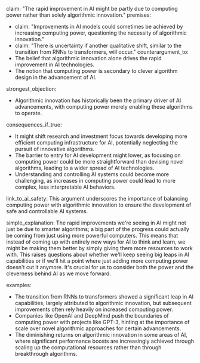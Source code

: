 claim: "The rapid improvement in AI might be partly due to computing power rather than solely algorithmic innovation."
premises:
  - claim: "Improvements in AI models could sometimes be achieved by increasing computing power, questioning the necessity of algorithmic innovation."
  - claim: "There is uncertainty if another qualitative shift, similar to the transition from RNNs to transformers, will occur."
counterargument_to:
  - The belief that algorithmic innovation alone drives the rapid improvement in AI technologies.
  - The notion that computing power is secondary to clever algorithm design in the advancement of AI.

strongest_objection:
  - Algorithmic innovation has historically been the primary driver of AI advancements, with computing power merely enabling these algorithms to operate.

consequences_if_true:
  - It might shift research and investment focus towards developing more efficient computing infrastructure for AI, potentially neglecting the pursuit of innovative algorithms.
  - The barrier to entry for AI development might lower, as focusing on computing power could be more straightforward than devising novel algorithms, leading to a wider spread of AI technologies.
  - Understanding and controlling AI systems could become more challenging, as increases in computing power could lead to more complex, less interpretable AI behaviors.

link_to_ai_safety: This argument underscores the importance of balancing computing power with algorithmic innovation to ensure the development of safe and controllable AI systems.

simple_explanation: 
The rapid improvements we're seeing in AI might not just be due to smarter algorithms; a big part of the progress could actually be coming from just using more powerful computers. This means that instead of coming up with entirely new ways for AI to think and learn, we might be making them better by simply giving them more resources to work with. This raises questions about whether we'll keep seeing big leaps in AI capabilities or if we'll hit a point where just adding more computing power doesn't cut it anymore. It's crucial for us to consider both the power and the cleverness behind AI as we move forward.

examples:
  - The transition from RNNs to transformers showed a significant leap in AI capabilities, largely attributed to algorithmic innovation, but subsequent improvements often rely heavily on increased computing power.
  - Companies like OpenAI and DeepMind push the boundaries of computing power with projects like GPT-3, hinting at the importance of scale over novel algorithmic approaches for certain advancements.
  - The diminishing returns on algorithmic innovation in some areas of AI, where significant performance boosts are increasingly achieved through scaling up the computational resources rather than through breakthrough algorithms.